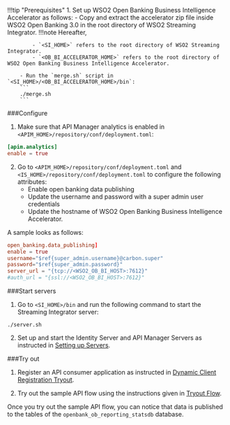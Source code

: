 !!!tip "Prerequisites"
    1. Set up WSO2 Open Banking Business Intelligence Accelerator as follows:
        - Copy and extract the accelerator zip file inside WSO2 Open Banking 3.0 in the root directory of WSO2 Streaming 
        Integrator.
        !!!note
            Hereafter,
            
            - `<SI_HOME>` refers to the root directory of WSO2 Streaming Integrator.
            - `<OB_BI_ACCELERATOR_HOME>` refers to the root directory of WSO2 Open Banking Business Intelligence Accelerator.

        - Run the `merge.sh` script in `<SI_HOME>/<OB_BI_ACCELERATOR_HOME>/bin`:
        ```
        ./merge.sh
        ```

###Configure
1. Make sure that API Manager analytics is enabled in `<APIM_HOME>/repository/conf/deployment.toml`:
```toml
[apim.analytics]
enable = true
```
2. Go to `<APIM_HOME>/repository/conf/deployment.toml` and `<IS_HOME>/repository/conf/deployment.toml` to configure the 
following attributes:
    - Enable open banking data publishing
    - Update the username and password with a super admin user credentials
    - Update the hostname of WSO2 Open Banking Business Intelligence Accelerator. 
    
A sample looks as follows:
```toml
open_banking.data_publishing]
enable = true
username="$ref{super_admin.username}@carbon.super"
password="$ref{super_admin.password}"
server_url = "{tcp://<WSO2_OB_BI_HOST>:7612}"
#auth_url = "{ssl://<WSO2_OB_BI_HOST>:7612}"
```

###Start servers
1. Go to `<SI_HOME>/bin` and run the following command to start the Streaming Integrator server:
```
./server.sh
```
2. Set up and start the Identity Server and API Manager Servers as instructed in [Setting up Servers](setting-up-servers.md).

###Try out
1. Register an API consumer application as instructed  in [Dynamic Client Registration Tryout](dynamic-client-registration-try-out.md). 

2. Try out the sample API flow using the instructions given in [Tryout Flow](publish-an-api.md).

Once you try out the sample API flow, you can notice that data is published to the tables of the `openbank_ob_reporting_statsdb` 
database. 
